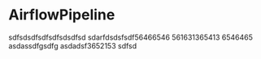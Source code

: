 # AirflowPipeline
sdfsdsdfsdfsdfsdsdfsd
sdarfdsdsfsdf56466546
561631365413
6546465
asdassdfgsdfg
asdadsf3652153
sdfsd
